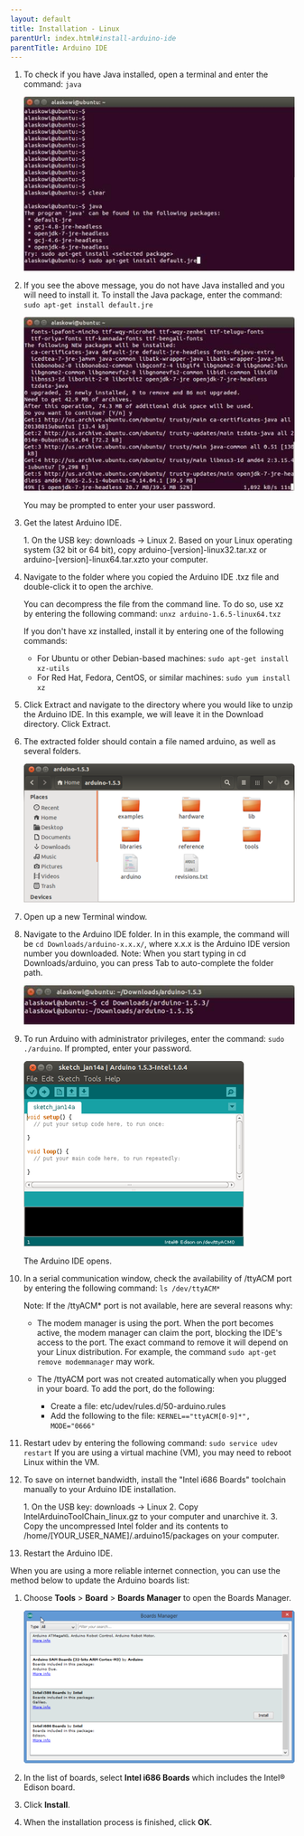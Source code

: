 ```yaml
---
layout: default
title: Installation - Linux
parentUrl: index.html#install-arduino-ide
parentTitle: Arduino IDE
---
```


1. To check if you have Java installed, open a terminal and enter the command: `java`  
  
    ![Checking Java Installation](images/java-linux.png)

2. If you see the above message, you do not have Java installed and you will need to install it. To install the Java package, enter the command: `sudo apt-get install default.jre`  
  
    ![Installing the Java Runtime Environment](images/installjre-linux.png)
 
    You may be prompted to enter your user password. 

3. Get the latest Arduino IDE.

    <div class="callout goto" markdown="1">
    1. On the USB key: <span class="icon folder">downloads</span> → <span class="icon folder">Linux</span>
    2. Based on your Linux operating system (32 bit or 64 bit), copy <span class="icon file">arduino-[version]-linux32.tar.xz</span> or <span class="icon file">arduino-[version]-linux64.tar.xz</span>to your computer.
    </div>

4. Navigate to the folder where you copied the Arduino IDE .txz file and double-click it to open the archive.  

    You can decompress the file from the command line. To do so, use xz by entering the following command: `unxz arduino-1.6.5-linux64.txz`

    If you don't have xz installed, install it by entering one of the following commands:
    * For Ubuntu or other Debian-based machines:  `sudo apt-get install xz-utils`
    * For Red Hat, Fedora, CentOS, or similar machines: `sudo yum install xz`

5. Click Extract and navigate to the directory where you would like to unzip the Arduino IDE. In this example, we will leave it in the Download directory. Click Extract.

6. The extracted folder should contain a file named arduino, as well as several folders. 
  
    ![Extracted Arduino IDE](images/arduinoextract-linux.png)

7. Open up a new Terminal window.

8. Navigate to the Arduino IDE folder. In in this example, the command will be `cd Downloads/arduino-x.x.x/`, where x.x.x is the Arduino IDE version number you downloaded.  Note: When you start typing in cd Downloads/arduino, you can press Tab to auto-complete the folder path.
  
    ![Downloads Directory](images/cddownloads-linux.png)

9. To run Arduino with administrator privileges, enter the command: `sudo ./arduino`. If prompted, enter your password.
 
    ![Arduino IDE on Linux](images/sketchwindow-linux.png)
 
    The Arduino IDE opens.

10. In a serial communication window, check the availability of /ttyACM port by entering the following command: `ls /dev/ttyACM*`
 
    Note: If the /ttyACM* port is not available, here are several reasons why:
    
    * The modem manager is using the port. When the port becomes active, the modem manager can claim the port, blocking the IDE's access to the port. The exact command to remove it will depend on your Linux distribution. For example, the command `sudo apt-get remove modemmanager` may work.
    
    * The /ttyACM port was not created automatically when you plugged in your board. To add the port, do the following: 
      * Create a file: etc/udev/rules.d/50-arduino.rules
      * Add the following to the file: `KERNEL=="ttyACM[0-9]*", MODE="0666"`

11. Restart udev by entering the following command: `sudo service udev restart`
    If you are using a virtual machine (VM), you may need to reboot Linux within the VM.

12. To save on internet bandwidth, install the "Intel i686 Boards" toolchain manually to your Arduino IDE installation.

    <div class="callout goto" markdown="1">
    1. On the USB key: <span class="icon folder">downloads</span> → <span class="icon folder">Linux</span>
    2. Copy <span class="icon file">IntelArduinoToolChain_linux.gz</span> to your computer and unarchive it.
    3. Copy the uncompressed <span class="icon folder">Intel</span> folder and its contents to <span class="icon folder">/home/[YOUR_USER_NAME]/.arduino15/packages</span> on your computer.
    </div>

13. Restart the Arduino IDE.

<div class="callout info" markdown="1">
When you are using a more reliable internet connection, you can use the method below to update the Arduino boards list:

1. Choose **Tools** > **Board** > **Boards Manager** to open the Boards Manager.
  
    ![Boards Manager - Windows](images/Boardman-linux.png)

2. In the list of boards, select **Intel i686 Boards** which includes the Intel® Edison board.

3. Click **Install**.

4. When the installation process is finished, click **OK**.
</div>
